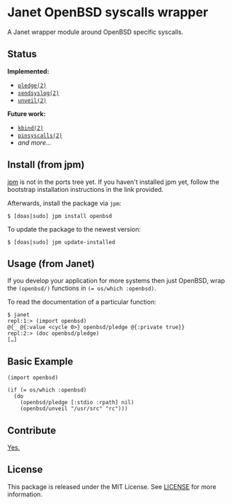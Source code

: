 # Janet OpenBSD syscalls wrapper

A Janet wrapper module around OpenBSD specific syscalls.

## Status

**Implemented:**

* [`pledge(2)`](https://man.openbsd.org/pledge.2)
* [`sendsyslog(2)`](https://man.openbsd.org/sendsyslog.2)
* [`unveil(2)`](https://man.openbsd.org/unveil.2)

**Future work:**

* [`kbind(2)`](https://man.openbsd.org/kbind.2)
* [`pinsyscalls(2)`](https://man.openbsd.org/pinsyscalls.2)
* _and more…_

## Install (from jpm)

[jpm](https://git.sr.ht/~bakpakin/jpm) is not in the ports tree yet. If you haven't installed jpm yet, follow the bootstrap installation instructions in the link provided.

Afterwards, install the package via `jpm`:

```shell-session
$ [doas|sudo] jpm install openbsd
```

To update the package to the newest version:

```shell-session
$ [doas|sudo] jpm update-installed
```

## Usage (from Janet)

If you develop your application for more systems then just OpenBSD, wrap the `(openbsd/)` functions in `(= os/which :openbsd)`.

To read the documentation of a particular function:

```janet
$ janet
repl:1:> (import openbsd)
@{_ @{:value <cycle 0>} openbsd/pledge @{:private true}}
repl:2:> (doc openbsd/pledge)
[…]
```

## Basic Example

```janet
(import openbsd)

(if (= os/which :openbsd)
  (do
    (openbsd/pledge [:stdio :rpath] nil)
    (openbsd/unveil "/usr/src" "rc")))
```

## Contribute

[Yes.](CONTRIBUTING.md)

## License

This package is released under the MIT License. See [LICENSE](./LICENSE) for more information.
